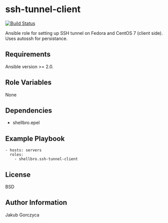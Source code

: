 ssh-tunnel-client
=================

[![Build Status](https://travis-ci.org/shellbro/ansible-role-ssh-tunnel-client.svg?branch=master)](https://travis-ci.org/shellbro/ansible-role-ssh-tunnel-client)

Ansible role for setting up SSH tunnel on Fedora and CentOS 7 (client side). Uses autossh for persistance.

Requirements
------------

Ansible version >= 2.0.

Role Variables
--------------

None

Dependencies
------------

* shellbro.epel

Example Playbook
----------------

    - hosts: servers
      roles:
        - shellbro.ssh-tunnel-client

License
-------

BSD

Author Information
------------------

Jakub Gorczyca
